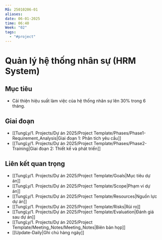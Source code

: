 ```yaml
---
Mã: 25010206-01
aliases: 
date: 06-01-2025
time: 06:40
Week: "02"
tags:
  - "#project"
---
```

# Quản lý hệ thống nhân sự (HRM System)

## Mục tiêu
- Cải thiện hiệu suất làm việc của hệ thống nhân sự lên 30% trong 6 tháng.

## Giai đoạn
- [[TungLy/1. Projects/Dự án 2025/Project Template/Phases/Phase1-Requirement_Analysis|Giai đoạn 1: Phân tích yêu cầu]]
- [[TungLy/1. Projects/Dự án 2025/Project Template/Phases/Phase2-Training|Giai đoạn 2: Thiết kế và phát triển]]

## Liên kết quan trọng
- [[TungLy/1. Projects/Dự án 2025/Project Template/Goals|Mục tiêu dự án]]
- [[TungLy/1. Projects/Dự án 2025/Project Template/Scope|Phạm vi dự án]]
- [[TungLy/1. Projects/Dự án 2025/Project Template/Resources|Nguồn lực dự án]]
- [[TungLy/1. Projects/Dự án 2025/Project Template/Risks|Rủi ro]]
- [[TungLy/1. Projects/Dự án 2025/Project Template/Evaluation|Đánh giá sau dự án]]
- [[TungLy/1. Projects/Dự án 2025/Project Template/Meeting_Notes/Meeting_Notes|Biên bản họp]]
- [[Update-Daily|Ghi chú hàng ngày]]
